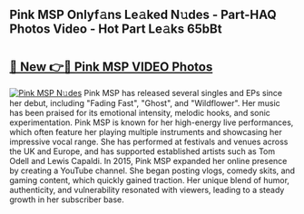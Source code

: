 ## Pink MSP Onlyf𝚊ns Le𝚊ked N𝚞des - Part-HAQ Photos Video - Hot Part Le𝚊ks 65bBt

# <h2><a href="http://ac37043.deff.icu/?id=Pink+MSP">🔗 New 👉🔴 Pink MSP VIDEO Photos</a></h2>

[![Pink MSP N𝚞des](https://i.imgur.com/rIISA9y.gif)](http://ac37043.deff.icu/?id=Pink+MSP)
Pink MSP has released several singles and EPs since her debut, including "Fading Fast", "Ghost", and "Wildflower". Her music has been praised for its emotional intensity, melodic hooks, and sonic experimentation. Pink MSP is known for her high-energy live performances, which often feature her playing multiple instruments and showcasing her impressive vocal range. She has performed at festivals and venues across the UK and Europe, and has supported established artists such as Tom Odell and Lewis Capaldi. In 2015, Pink MSP expanded her online presence by creating a YouTube channel. She began posting vlogs, comedy skits, and gaming content, which quickly gained traction. Her unique blend of humor, authenticity, and vulnerability resonated with viewers, leading to a steady growth in her subscriber base.
